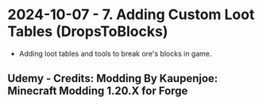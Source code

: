 # 2024-10-07 - 7. Adding Custom Loot Tables (DropsToBlocks)
* Adding loot tables and tools to break ore's blocks in game.
## Udemy - Credits: Modding By Kaupenjoe: Minecraft Modding 1.20.X for Forge
